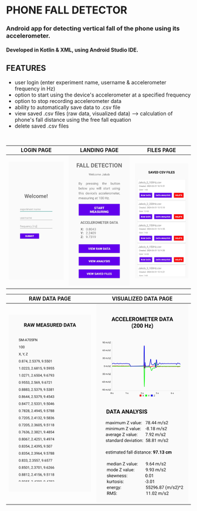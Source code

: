 # PHONE FALL DETECTOR

### Android app for detecting vertical fall of the phone using its accelerometer.
#### Developed in Kotlin & XML, using Android Studio IDE.

## FEATURES
- user login (enter experiment name, username & accelerometer frequency in Hz)
- option to start using the device's accelerometer at a specified frequency
- option to stop recording accelerometer data
- ability to automatically save data to .csv file
- view saved .csv files (raw data, visualized data) --> calculation of phone's fall distance using the free fall equation
- delete saved .csv files
</br>

| LOGIN PAGE                                                         | LANDING PAGE                                                       | FILES PAGE                                                         |
| :---:                                                              | :---:                                                              | :---:                                                              |
| <img src="screenshots/login.jpg" alt="login_page">                 | <img src="screenshots/measure.jpg" alt="landing_page">             | <img src="screenshots/files_list.jpg" alt="files_list_page">       |

| RAW DATA PAGE                                                      | VISUALIZED DATA PAGE                                               |
| :---:                                                              | :---:                                                              |
| <img src="screenshots/raw_data.jpg" alt="raw_data" >               | <img src="screenshots/visualized_data.jpg" alt="visualized data">  |
